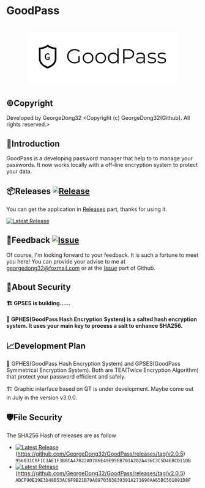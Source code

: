 # GoodPass
<h1 align="center">
  <img src="https://github.com/GeorgeDong32/GoodPass/blob/resource/Title%20Photo/GoodPass2.0T.png" alt="GoodPass" width="400">
</h1>

## ©️Copyright
Developed by GeorgeDong32 <Copyright (c) GeorgeDong32(Github). All rights reserved.>
## 🎤Introduction
GoodPass is a developing password manager that help to to manage your passwords. It now works locally with a off-line encryption system to protect your data.
## 📦Releases  [<img src="https://img.shields.io/badge/GoodPass-Release-34558b" alt="Release">](https://github.com/GeorgeDong32/GoodPass/releases)
You can get the application in [Releases](https://github.com/GeorgeDong32/GoodPass/releases) part, thanks for using it.

[<img src="https://img.shields.io/badge/Latest Release-v2.0.5-FFFFFF" alt="Latest Release">](https://github.com/GeorgeDong32/GoodPass/releases/tag/v2.0.5)

## 💬Feedback  [<img src="https://img.shields.io/badge/GoodPass-Feedback-939597" alt="Issue">](https://github.com/GeorgeDong32/GoodPass/issues)
Of course, I'm looking forward to your feedback.
It is such a fortune to meet you here! You can provide your advise to me at georgedong32@foxmail.com or at the [Issue](https://github.com/GeorgeDong32/GoodPass/issues) part of Github.

## 🔐About Security
#### 🏗️ GPSES is building......
#### 🔏 GPHES(GoodPass Hash Encryption System) is a salted hash encryption system. It uses your main key to process a salt to enhance SHA256.  

## 📈Development Plan
🚧 GPHES(GoodPass Hash Encryption System) and GPSES(GoodPass Symmetrical Encryption System). Both are TEA(Twice Encryption Algorithm) that protect your password efficient and safely.

🏗️ Graphic interface based on QT is under development. Maybe come out in July in the version v3.0.0.
## 🛡File Security
The SHA256 Hash of releases are as follow
* [<img src="https://img.shields.io/badge/Latest Release-v2.0.5-FFFFFF" alt="Latest Release">](https://github.com/GeorgeDong32/GoodPass/releases/tag/v2.0.5)(https://github.com/GeorgeDong32/GoodPass/releases/tag/v2.0.5) `956031C0F1C3AE1F3B8CA47B22AD786E49E95EB701A202A436C3C5D4E8CD11DB`
* [<img src="https://img.shields.io/badge/Latest Release-v2.0.5-FFFFFF" alt="Latest Release">](https://github.com/GeorgeDong32/GoodPass/releases/tag/v2.0.5)(https://github.com/GeorgeDong32/GoodPass/releases/tag/v2.0.5) `ADCF90E19E3D48B53AC6F9B21B79A0970303839391A271690AA65BC501891D8F`
